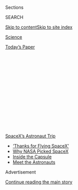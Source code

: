 <div id="app">

<div>

<div>

<div>

<div class="NYTAppHideMasthead css-1q2w90k e1suatyy0">

<div class="section css-ui9rw0 e1suatyy2">

<div class="css-eph4ug er09x8g0">

<div class="css-6n7j50">

</div>

<span class="css-1dv1kvn">Sections</span>

<div class="css-10488qs">

<span class="css-1dv1kvn">SEARCH</span>

</div>

[Skip to content](#site-content)[Skip to site
index](#site-index)

</div>

<div id="masthead-section-label" class="css-1wr3we4 eaxe0e00">

[Science](https://www.nytimes3xbfgragh.onion/section/science)

</div>

<div class="css-10698na e1huz5gh0">

</div>

</div>

<div id="masthead-bar-one" class="section hasLinks css-15hmgas e1csuq9d3">

<div class="css-uqyvli e1csuq9d0">

</div>

<div class="css-1uqjmks e1csuq9d1">

</div>

<div class="css-9e9ivx">

[](https://myaccount.nytimes3xbfgragh.onion/auth/login?response_type=cookie&client_id=vi)

</div>

<div class="css-1bvtpon e1csuq9d2">

[Today’s
Paper](https://www.nytimes3xbfgragh.onion/section/todayspaper)

</div>

</div>

</div>

</div>

<div data-aria-hidden="false">

<div id="site-content" data-role="main">

<div>

<div class="css-1aor85t" style="opacity:0.000000001;z-index:-1;visibility:hidden">

<div class="css-1hqnpie">

<div class="css-epjblv">

<span class="css-17xtcya">[Science](/section/science)</span><span class="css-x15j1o">|</span><span class="css-fwqvlz">NASA
Astronauts in SpaceX Capsule Make First Water Landing Since
1975</span>

</div>

<div class="css-k008qs">

<div class="css-1iwv8en">

<span class="css-18z7m18"></span>

<div>

</div>

</div>

<span class="css-1n6z4y">https://nyti.ms/2DdwHYl</span>

<div class="css-1705lsu">

<div class="css-4xjgmj">

<div class="css-4skfbu" data-role="toolbar" data-aria-label="Social Media Share buttons, Save button, and Comments Panel with current comment count" data-testid="share-tools">

  - 
  - 
  - 
  - 
    
    <div class="css-6n7j50">
    
    </div>

  - 

</div>

</div>

</div>

</div>

</div>

</div>

<div id="NYT_TOP_BANNER_REGION" class="css-13pd83m">

<div>

<div id="styln-prism-menu-1590524674611" class="section interactive-content interactive-size-medium css-1edisqu">

<div class="css-17ih8de interactive-body">

<div id="scroll-container" class="css-1gj85ro">

[<span class="styln-title-wrap"><span class="css-1pje3qr">SpaceX’s</span><span class="css-1pje3qr">
Astronaut
Trip</span></span>](https://www.nytimes3xbfgragh.onion/2020/08/02/science/spacex-astronauts-splashdown.html?action=click&pgtype=Article&state=default&region=TOP_BANNER&context=storylines_menu)

  - [‘Thanks for Flying
    SpaceX’](https://www.nytimes3xbfgragh.onion/2020/08/02/science/spacex-astronauts-splashdown.html?action=click&pgtype=Article&state=default&region=TOP_BANNER&context=storylines_menu)
  - [Why NASA Picked
    SpaceX](https://www.nytimes3xbfgragh.onion/2020/05/26/science/spacex-launch-nasa.html?action=click&pgtype=Article&state=default&region=TOP_BANNER&context=storylines_menu)
  - [Inside the
    Capsule](https://www.nytimes3xbfgragh.onion/interactive/2020/05/26/science/spacex-nasa.html?action=click&pgtype=Article&state=default&region=TOP_BANNER&context=storylines_menu)
  - [Meet the
    Astronauts](https://www.nytimes3xbfgragh.onion/2020/05/27/science/bob-behnken-doug-hurley.html?action=click&pgtype=Article&state=default&region=TOP_BANNER&context=storylines_menu)

</div>

</div>

</div>

</div>

</div>

<div id="top-wrapper" class="css-1sy8kpn">

<div id="top-slug" class="css-l9onyx">

Advertisement

</div>

[Continue reading the main
story](#after-top)

<div class="ad top-wrapper" style="text-align:center;height:100%;display:block;min-height:250px">

<div id="top" class="place-ad" data-position="top" data-size-key="top">

</div>

</div>

<div id="after-top">

</div>

</div>

<div>

<div id="sponsor-wrapper" class="css-1hyfx7x">

<div id="sponsor-slug" class="css-19vbshk">

Supported by

</div>

[Continue reading the main
story](#after-sponsor)

<div id="sponsor" class="ad sponsor-wrapper" style="text-align:center;height:100%;display:block">

</div>

<div id="after-sponsor">

</div>

</div>

<div class="css-186x18t">

</div>

<div class="css-1vkm6nb ehdk2mb0">

# NASA Astronauts in SpaceX Capsule Make First Water Landing Since 1975

</div>

Bob Behnken and Doug Hurley splashed down on Sunday in the Gulf of
Mexico in the Crew Dragon spacecraft.

![<span class="css-16f3y1r e13ogyst0">The capsule parachuted the NASA
astronauts Robert L. Behnken and Douglas G. Hurley back to Earth,
landing in the Gulf of Mexico, off the coast of Pensacola,
Fla.</span><span class="css-cch8ym"><span class="css-1dv1kvn">Credit</span><span class="css-cnj6d5 e1z0qqy90" itemprop="copyrightHolder"><span class="css-1ly73wi e1tej78p0">Credit...</span><span>NASA
TV, via Associated
Press</span></span></span>](https://static01.graylady3jvrrxbe.onion/images/2020/08/02/video/02vid-spacex-splash/02vid-spacex-splash-videoSixteenByNineJumbo1600.jpg)

<div class="css-18e8msd">

<div class="css-vp77d3 epjyd6m0">

<div class="css-hus3qt ey68jwv0" data-aria-hidden="true">

[![Kenneth
Chang](https://static01.graylady3jvrrxbe.onion/images/2018/02/16/multimedia/author-kenneth-chang/author-kenneth-chang-thumbLarge.jpg
"Kenneth Chang")](https://www.nytimes3xbfgragh.onion/by/kenneth-chang)

</div>

<div class="css-1baulvz">

By [<span class="css-1baulvz last-byline" itemprop="name">Kenneth
Chang</span>](https://www.nytimes3xbfgragh.onion/by/kenneth-chang)

</div>

</div>

  - 
    
    <div class="css-ld3wwf e16638kd2">
    
    Aug. 2,
    2020
    
    </div>

  - 
    
    <div class="css-4xjgmj">
    
    <div class="css-d8bdto" data-role="toolbar" data-aria-label="Social Media Share buttons, Save button, and Comments Panel with current comment count" data-testid="share-tools">
    
      - 
      - 
      - 
      - 
        
        <div class="css-6n7j50">
        
        </div>
    
      - 
    
    </div>
    
    </div>

</div>

</div>

<div class="section meteredContent css-1r7ky0e" name="articleBody" itemprop="articleBody">

<div class="css-19qgada">

### Highlights From the Splashdown:

  - [Astronauts parachute to sea after nearly 64-day trip to
    orbit](#link-5f1ec4b9)
  - [With a little help, astronauts exit the capsule](#link-1125e469)
  - [Private boats encroached on the landing zone as capsule is lifted
    from sea](#link-44b2cb75)
  - [What happened as the spacecraft began to land?](#link-2ee20506)
  - [Is it safer to land on water or on land?](#link-3054d8)

</div>

<div class="css-1fanzo5 StoryBodyCompanionColumn">

<div class="css-53u6y8">

## Astronauts parachute to sea after nearly 64-day trip to orbit

The first astronaut trip to orbit by a private company has splashed down
safely in the Gulf of Mexico. Two astronauts dropped out of orbit in
what was the first water landing by NASA since 1975, when the agency’s
crews were still flying in the Apollo modules used for the historic
American moon missions.

Suspended under four giant billowing orange-and-white parachutes, the
Crew Dragon settled into calm waters near Pensacola, Fla. at a gentle
pace of 15 miles per hour. Two small SpaceX boats arrived quickly to
begin the operation to prepare the capsule to be pulled out by the main
recovery ship, where crews will tend to the spacecraft’s passengers.

They are two NASA astronauts — [Robert L. Behnken and Douglas G.
Hurley](https://www.nytimes3xbfgragh.onion/2020/05/27/science/bob-behnken-doug-hurley.html)
— but the conclusion of their first voyage of nearly 64 days could be a
first step to more people going to space for a variety of new activities
like sightseeing, corporate research and satellite repair.

This flight of [the Crew Dragon capsule was operated by
SpaceX](https://www.nytimes3xbfgragh.onion/interactive/2020/05/26/science/spacex-nasa.html),
the rocket company started by Elon Musk, as part of NASA’s efforts to
turn over to private enterprise some things it used to do.

</div>

</div>

<div class="css-1fanzo5 StoryBodyCompanionColumn">

<div class="css-53u6y8">

NASA has hired two companies — SpaceX and Boeing — to provide
transportation of astronauts to and from the International Space
Station, and SpaceX was the first to be ready to take astronauts to
orbit, [launching Mr. Behnken and Mr. Hurley in
May](https://www.nytimes3xbfgragh.onion/2020/05/30/science/spacex-nasa-astronauts.html).

</div>

</div>

<div>

</div>

<div class="css-1fanzo5 StoryBodyCompanionColumn">

<div class="css-53u6y8">

## With a little help, astronauts exit the capsule

</div>

</div>

<div class="css-79elbk" data-testid="photoviewer-wrapper">

<div class="css-z3e15g" data-testid="photoviewer-wrapper-hidden">

</div>

<div class="css-1a48zt4 ehw59r15" data-testid="photoviewer-children">

![<span class="css-16f3y1r e13ogyst0" data-aria-hidden="true">Doug
Hurley, left in blue jumpsuit and Bob Behnken, in the blue jumpsuit at
right, in a helicopter in Pensacola after they landed on the Gulf of
Mexico.</span><span class="css-cnj6d5 e1z0qqy90" itemprop="copyrightHolder"><span class="css-1ly73wi e1tej78p0">Credit...</span><span>NASA/Nasa
Via
Reuters</span></span>](https://static01.graylady3jvrrxbe.onion/images/2020/08/02/science/02sci-astronauts-chopper/merlin_175248828_3e77d01d-2687-4b20-8ac0-f3fb299a7b7b-articleLarge.jpg?quality=75&auto=webp&disable=upscale)

</div>

</div>

<div class="css-1fanzo5 StoryBodyCompanionColumn">

<div class="css-53u6y8">

After 4 p.m., the recovery crews opened the hatch and assisted Mr.
Behnken and Mr. Hurley, still in their spacesuits and giving thumbs ups,
to exit the capsule. Mr. Hurley thanked employees of NASA and SpaceX for
their work on the spacecraft and mission.

“You should take a moment to just cherish this day, especially given all
the things that have happened this year,” Mr. Hurley said as he exited
the Crew Dragon.

</div>

</div>

<div class="css-1fanzo5 StoryBodyCompanionColumn">

<div class="css-53u6y8">

He added that he felt “proud to be a small part of this whole effort,”
to carry people to and from
space.

## Private boats encroached on the landing zone as capsule is lifted from sea

</div>

</div>

![<span class="css-16f3y1r e13ogyst0">Onlookers circled the SpaceX Crew
Dragon capsule as it bobbed in the water after its return to Earth,
raising concerns about their possible exposure to toxic propellant fumes
from the
spacecraft.</span><span class="css-cch8ym"><span class="css-1dv1kvn">Credit</span><span class="css-cnj6d5 e1z0qqy90" itemprop="copyrightHolder"><span class="css-1ly73wi e1tej78p0">Credit...</span><span>Bill
Ingalls/NASA, via Associated
Press</span></span></span>](https://static01.graylady3jvrrxbe.onion/images/2020/08/02/multimedia/02xp-boats-pix-sub/02xp-boats-pix-sub-videoSixteenByNine3000.jpg)

<div class="css-1fanzo5 StoryBodyCompanionColumn">

<div class="css-53u6y8">

Before the recovery ship hoisted the capsule out of the water and
prepared to open the capsule’s hatch, [a flotilla of small private
boats](https://www.nytimes3xbfgragh.onion/2020/08/02/us/flag-boat-SpaceX.html)
piloted by onlookers also converged around the bobbing capsule. At least
one of them flew a banner supporting President Trump.

Personnel aboard SpaceX’s boats chased them farther away; there is a
possibility of toxic propellant fumes from the spacecraft thrusters,
which could endanger passengers on other vessels nearby. Detection of
the fumes in fact caused a short delay in opening the hatch to release
the astronauts from the capsule.

“Let’s just keep everyone safe, no reason to rush,” Mr. Hurley said to
mission control of the delay.

</div>

</div>

<div>

</div>

<div class="css-1fanzo5 StoryBodyCompanionColumn">

<div class="css-53u6y8">

## What happened as the spacecraft began to land?

On Saturday, the Crew Dragon performed a series of thruster burns to
move away from the space station and then line up with the splashdown
site.

</div>

</div>

<div class="css-1fanzo5 StoryBodyCompanionColumn">

<div class="css-53u6y8">

Before leaving orbit on Sunday, the spacecraft jettisoned its bottom
half, known as the trunk, which will no longer be needed. That exposes
the heat shield that protects the capsule and astronauts during
re-entry.

“Oh yeah, we felt it,” Mr. Hurley said after the maneuver was confirmed
on the ground.

One more thruster burn of about 11 minutes in length was completed after
2 p.m. Eastern time, which will cause the capsule to drop out of orbit,
headed toward its landing site at sea.

Following further maneuvers, the capsule’s parachutes brought the
spacecraft to the surface of the Gulf of
Mexico.

</div>

</div>

<div class="css-79elbk" data-testid="photoviewer-wrapper">

<div class="css-z3e15g" data-testid="photoviewer-wrapper-hidden">

</div>

<div class="css-1a48zt4 ehw59r15" data-testid="photoviewer-children">

<div class="css-1xdhyk6 erfvjey0">

<span class="css-1ly73wi e1tej78p0">Image</span>

<div class="css-zjzyr8">

<div data-testid="lazyimage-container" style="height:257.77777777777777px">

</div>

</div>

</div>

<span class="css-16f3y1r e13ogyst0" data-aria-hidden="true">Doug Hurley,
left, and Bob Behnken were suited up on Sunday in preparation for the
splashdown of the Crew Dragon capsule carrying them home to Earth from
the International Space
Station.</span><span class="css-cnj6d5 e1z0qqy90" itemprop="copyrightHolder"><span class="css-1ly73wi e1tej78p0">Credit...</span><span>SpaceX,
via Associated Press</span></span>

</div>

</div>

<div class="css-1fanzo5 StoryBodyCompanionColumn">

<div class="css-53u6y8">

## Is it safer to land on water or on land?

Spacecraft can safely return to Earth in either environment.

During the 1960s and 1970s, NASA’s Mercury, Gemini and Apollo capsules
all splashed down in the ocean while Soviet capsules all ended their
trips on land. Russia’s current Soyuz capsules continue to make ground
landings, as do China’s astronaut-carrying Shenzhou capsules.

The last water landing by NASA astronauts occurred in July 1975 at [the
end of the Apollo-Soyuz
mission](https://www.nasa.gov/mission_pages/apollo-soyuz/index.html),
during which an American crew aboard an Apollo module docked in orbit
with two Soviet astronauts aboard a Soyuz capsule.

While the crew splashed down safely, a problem with the Apollo
spacecraft during re-entry caused [fumes from rocket propellant to fill
the capsule](https://history.nasa.gov/apollo/apsoyhist.html), causing
breathing and eye problems for the astronauts.

</div>

</div>

<div class="css-1fanzo5 StoryBodyCompanionColumn">

<div class="css-53u6y8">

When Boeing’s Starliner capsule begins carrying crews to the space
station, it will return on land, in New Mexico. SpaceX had originally
planned for the Crew Dragon to do ground landings, but decided that
water landings, employed for the earlier version of Dragon for taking
cargo, simplified the development of the capsule. Elon Musk, the founder
of SpaceX, further explained the reasoning on Twitter early on Sunday:

</div>

</div>

<div class="css-cfo9c3">

</div>

<div class="css-1fanzo5 StoryBodyCompanionColumn">

<div class="css-53u6y8">

## What do astronauts experience during a water landing?

Returning from the free-fall environment of orbit to the normal forces
of gravity on Earth is often disorienting for astronauts. A water
landing adds the possibility of seasickness.

During a news conference on Friday, Mr. Hurley said he had read some of
the reports by the Skylab astronauts. “There was some challenges post
splashdown,” he said. “Folks didn’t feel well, and you know, that is the
way it is with a water landing, even if you’re not deconditioned like
we’re going to be.”

Mr. Hurley acknowledged that vomiting would not be unexpected.

“There are bags if you need them, and we’ll have those handy,” he said.
“We’ll probably have some towels handy as well. And you know, if that
needs to happen, it certainly wouldn’t be the first time that that’s
happened in a space vehicle.”

But not long after the splash down, he asked SpaceX’s mission
controllers to tell flight surgeons monitoring their health that, “we’re
doing pretty good so far.”

## What have the astronauts been doing since they undocked?

</div>

</div>

![<span class="css-16f3y1r e13ogyst0">The NASA astronauts Robert L.
Behnken and Douglas G. Hurley undocked their capsule and departed the
International Space
Station.</span><span class="css-cch8ym"><span class="css-1dv1kvn">Credit</span><span class="css-cnj6d5 e1z0qqy90" itemprop="copyrightHolder"><span class="css-1ly73wi e1tej78p0">Credit...</span><span>NASA,
via Associated
Press</span></span></span>](https://static01.graylady3jvrrxbe.onion/images/2020/08/02/science/02sci-astronauts/merlin_175216431_287c3773-da04-4003-9cbb-1318c4e80f6e-videoSixteenByNineJumbo1600.jpg)

<div class="css-1fanzo5 StoryBodyCompanionColumn">

<div class="css-53u6y8">

Sleeping mostly.

Following a series of thruster firings to put the spacecraft on track
with the landing site, the astronauts’ [schedule
included](https://twitter.com/NASA/status/1289245570565992449)a full
night of rest. The capsule even [completed one of its
maneuvers](https://twitter.com/Commercial_Crew/status/1289744080214212609)
while the astronauts are supposed to be sleeping.

</div>

</div>

<div class="css-1fanzo5 StoryBodyCompanionColumn">

<div class="css-53u6y8">

Any return journey that exceeds six hours has to be long enough for the
crew to get some sleep between undocking and splashdown, Daniel Huot, a
NASA spokesman, said in an email.

Otherwise, because of the extended process that leads up to undocking,
the crew would end up working more than 20 hours straight, “which is not
safe for dynamic operations like water splashdown and recovery,” Mr.
Huot said.

On Sunday morning, the astronauts were greeted with a wake up message
sent from Earth by their two sons.

</div>

</div>

<div class="css-cfo9c3">

</div>

<div class="css-1fanzo5 StoryBodyCompanionColumn">

<div class="css-53u6y8">

Just before noon, the [astronauts began to put their SpaceX
spacesuits](https://www.nytimes3xbfgragh.onion/2020/05/27/fashion/SpaceX-Dragon-Suits.html)
back on as they completed preparations for
landing.

## Why is the return trip an important part of the Crew Dragon’s first flight?

After launch, re-entry through Earth’s atmosphere is the second most
dangerous phase of spaceflight. Friction of air rushing past will heat
the bottom of the capsule to about 3,500 degrees Fahrenheit. A test
flight of the Crew Dragon last year successfully splashed down, so
engineers know the system works.

</div>

</div>

<div class="css-1fanzo5 StoryBodyCompanionColumn">

<div class="css-53u6y8">

A successful conclusion to the trip opens the door to more people flying
to space. Some companies have already announced plans to use Crew
Dragons to lift wealthy tourists to orbit.

</div>

</div>

<div class="css-cfo9c3">

</div>

<div class="css-1fanzo5 StoryBodyCompanionColumn">

<div class="css-53u6y8">

In the past, NASA astronauts launched on spacecraft like the Saturn 5
moon rocket and the space shuttles that NASA itself operated. After the
retirement of the space shuttles in 2011, NASA had to rely on Russia,
buying seats on the Soyuz capsules for trips to and from orbit.

Under the Obama administration, NASA hired two companies, SpaceX and
Boeing, to build spacecraft to take astronauts to the space station.
NASA financed much of the work to develop the spacecraft but will now
buy rides at fixed prices. For SpaceX, the trip by Mr. Behnken and Mr.
Hurley — the first launch of astronauts from American soil since the
last space shuttle flight — was the last major demonstration needed
before NASA officially certifies that the Crew Dragon is ready to begin
regular
flights.

</div>

</div>

<div class="css-1sngw6j">

[](https://www.nytimes3xbfgragh.onion/interactive/2020/05/26/science/spacex-nasa.html)

<div class="css-1eoytci">

![](https://static01.graylady3jvrrxbe.onion/images/2020/05/26/us/spacex-nasa-promo-1590499638707/spacex-nasa-promo-1590499638707-articleLarge-v2.jpg)

</div>

<div class="css-1rha1bf">

## Now Boarding: SpaceX’s New Ride to Orbit for NASA Astronauts

The Crew Dragon launched successfully on Saturday.

</div>

</div>

<div class="css-1fanzo5 StoryBodyCompanionColumn">

<div class="css-53u6y8">

## Who are the astronauts?

The astronauts are [Robert L. Behnken and Douglas G.
Hurley](https://www.nytimes3xbfgragh.onion/2020/05/27/science/bob-behnken-doug-hurley.html),
who have been friends and colleagues since both were selected by NASA to
be astronauts in 2000.

Both men have backgrounds as military test pilots and each has flown
twice before on space shuttle missions, although this is the first time
they have worked together on a mission. Mr. Hurley flew on the space
shuttle’s final mission in 2011.

In 2015, they were among the astronauts chosen to work with Boeing and
SpaceX on the commercial space vehicles that the companies were
developing. In 2018, they were assigned to the first SpaceX flight.

</div>

</div>

<div class="css-1fanzo5 StoryBodyCompanionColumn">

<div class="css-53u6y8">

## What have the astronauts been doing aboard the space station?

Originally, the mission was to last only up to two weeks, but Mr.
Behnken and Mr. Hurley ended up with a longer and busier stay at the
space station. Because of repeated delays by SpaceX and Boeing, NASA
ended up short-handed, with only one astronaut, Christopher J. Cassidy,
aboard the space station when the Crew Dragon and its two passengers
docked.

They stayed two months, helping Mr. Cassidy with space station chores.
Mr. Behnken and Mr. Cassidy performed four spacewalks to complete the
installation of new batteries on the space station. Mr. Hurley helped by
operating the station’s robotic arm.

The men have also been contributing to science experiments in low earth
orbit. They assisted in [a study of water droplet
formation](https://www.nasa.gov/mission_pages/station/research/behnken-hurley-science-scrapbook)
in the low gravity environment of the space station using a shower head,
and another that used fruit punch and foam to look at [how to manage
fluids in space](https://www.youtube.com/watch?v=2Dzx6b6vSK4). They also
[helped install new equipment inside the
station](https://www.nasa.gov/mission_pages/station/research/behnken-hurley-science-scrapbook)
that will be used in future scientific research.

Mr. Cassidy will remain aboard the station with two Russian astronauts,
Anatoly Ivanishin and Ivan Vagner. All three are to stay [on board
through
October](https://www.nasa.gov/sites/default/files/atoms/files/exp-63-summary.pdf)
when another crew of one American and two Russian astronauts [will
replace
them](https://www.nasa.gov/press-release/nasa-astronaut-kate-rubins-crewmates-to-discuss-upcoming-spaceflight).

## When are the next Crew Dragon flights, and who will they carry?

The first operational flight of the Crew Dragon will launch no earlier
than late September. It will take three NASA astronauts — Michael S.
Hopkins, Victor J. Glover and Shannon Walker — and one Japanese
astronaut, Soichi Noguchi, to the space station.

The second operational flight, tentatively scheduled for February 2021,
will carry two NASA astronauts, Robert S. Kimbrough and K. Megan
McArthur; Akihiko Hoshide of Japan; and Thomas Pesquet of the European
Space Agency.

Ms. McArthur is married to Mr. Behnken.

## Which other companies are building rides to space?

SpaceX’s counterpart in the commercial crew program, Boeing, will almost
certainly not be able to launch astronauts until next year. An uncrewed
flight last year suffered significant software errors, which prevented
the spacecraft from achieving its primary goal of docking at the space
station, and could have led to a loss of the spacecraft during its
orbital test. Boeing will now repeat the uncrewed test later this year
before putting astronauts aboard.

Closer to Earth, a couple of companies — Blue Origin and Virgin Galactic
— are developing spacecraft that provide brief up-and-down tourist rides
to the edge of space, although neither is capable of making the trip to
the space station, or even to orbit.

</div>

</div>

</div>

<div>

</div>

<div>

</div>

<div>

</div>

<div>

<div id="bottom-wrapper" class="css-1ede5it">

<div id="bottom-slug" class="css-l9onyx">

Advertisement

</div>

[Continue reading the main
story](#after-bottom)

<div id="bottom" class="ad bottom-wrapper" style="text-align:center;height:100%;display:block;min-height:90px">

</div>

<div id="after-bottom">

</div>

</div>

</div>

</div>

</div>

## Site Index

<div>

</div>

## Site Information Navigation

  - [© <span>2020</span> <span>The New York Times
    Company</span>](https://help.nytimes3xbfgragh.onion/hc/en-us/articles/115014792127-Copyright-notice)

<!-- end list -->

  - [NYTCo](https://www.nytco.com/)
  - [Contact
    Us](https://help.nytimes3xbfgragh.onion/hc/en-us/articles/115015385887-Contact-Us)
  - [Work with us](https://www.nytco.com/careers/)
  - [Advertise](https://nytmediakit.com/)
  - [T Brand Studio](http://www.tbrandstudio.com/)
  - [Your Ad
    Choices](https://www.nytimes3xbfgragh.onion/privacy/cookie-policy#how-do-i-manage-trackers)
  - [Privacy](https://www.nytimes3xbfgragh.onion/privacy)
  - [Terms of
    Service](https://help.nytimes3xbfgragh.onion/hc/en-us/articles/115014893428-Terms-of-service)
  - [Terms of
    Sale](https://help.nytimes3xbfgragh.onion/hc/en-us/articles/115014893968-Terms-of-sale)
  - [Site
    Map](https://spiderbites.nytimes3xbfgragh.onion)
  - [Help](https://help.nytimes3xbfgragh.onion/hc/en-us)
  - [Subscriptions](https://www.nytimes3xbfgragh.onion/subscription?campaignId=37WXW)

</div>

</div>

</div>

</div>

